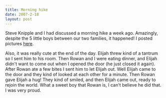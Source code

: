 ```yaml
---
title: Morning hike
date: 2007-2-18
layout: post
---
```


Steve Knipple and I had discussed a morning hike a week ago. Amazingly,
despite the 5 little boys between our two families, it happened! I posted
pictures [here](http://www.mountainwerks.org/cma/2007/kramerspitze.htm).
  
  
Also, it was really cute at the end of the day. Elijah threw kind of a
tantrum so I sent him to his room. Then Rowan and I were eating dinner,
and Elijah didn't want to come out when I opened the door (he just closed
it again). After Rowan ate a few bites I sent him to let Elijah out. Well
Elijah came to the door and they kind of looked at each other for a minute.
Then Rowan gave Elijah a hug! They kind of smiled, and then Elijah came
out, ready to rejoin the world. What a sweet boy that Rowan is, I can't
believe he did that. I was very proud.
